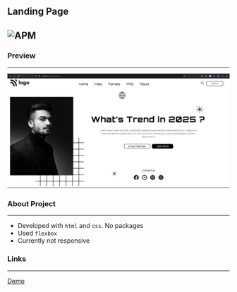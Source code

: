## **Landing Page**
![APM](https://img.shields.io/apm/l/vim-mode?style=plastic)
---
### Preview
---
![img](./img1.png)

### About Project
---
 - Developed with `html` and `css`. No packages
 - Used `flexbox`
 - Currently not responsive


### Links
---
[Demo](https://landingpage0101.netlify.app/)
